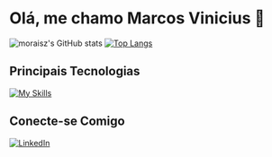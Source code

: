 # Olá, me chamo Marcos Vinicius 👋

![moraisz's GitHub stats](https://github-readme-stats.vercel.app/api?username=moraisz&show_icons=true&theme=dracula)
[![Top Langs](https://github-readme-stats.vercel.app/api/top-langs/?username=moraisz&theme=dracula)](https://github.com/moraisz/github-readme-stats)

## Principais Tecnologias

[![My Skills](https://skillicons.dev/icons?i=python,mysql,git,github&theme=dark)](https://skillicons.dev)
 
## Conecte-se Comigo

[![LinkedIn](https://img.shields.io/badge/LinkedIn-151515?style=for-the-badge&logo=linkedin&logoColor=0E76A8)](https://www.linkedin.com/in/moraisz/)
